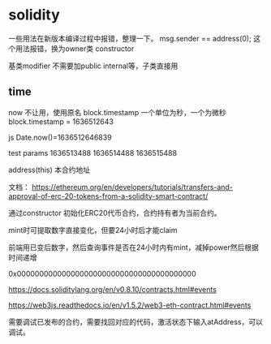 # solidity
一些用法在新版本编译过程中报错，整理一下。
msg.sender == address(0);
这个用法报错，换为owner类 constructor

基类modifier 不需要加public internal等，子类直接用

## time
now 不让用，使用原名 block.timestamp
一个单位为秒，一个为微秒
block.timestamp = 1636512643

js Date.now()=1636512646839

test params
1636513488
1636514488
1636515488

address(this) 本合约地址

文档： https://ethereum.org/en/developers/tutorials/transfers-and-approval-of-erc-20-tokens-from-a-solidity-smart-contract/

通过constructor 初始化ERC20代币合约，合约持有者为当前合约。

mint时可提取数字直接变化，但要24小时后才能claim

前端用已变后数字，然后查询事件是否在24小时内有mint，减掉power然后根据时间递增


0x0000000000000000000000000000000000000000

https://docs.soliditylang.org/en/v0.8.10/contracts.html#events

https://web3js.readthedocs.io/en/v1.5.2/web3-eth-contract.html#events

需要调试已发布的合约，需要找回对应的代码，激活状态下输入atAddress，可以调试。

